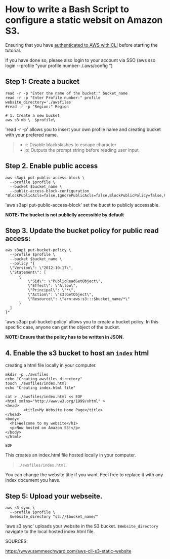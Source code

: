 # How to write a Bash Script to configure a static websit on Amazon S3.

Ensuring that you have [authenticated to AWS with CLI](https://uts-edu.atlassian.net/wiki/spaces/CET/pages/49678450/AWS+using+Session+Manager+for+SSH+PowerShell#Authenticating-to-AWS-with-CLI) before starting the tutorial.

If you have done so, please also login to your account via SSO (aws sso login --profile "your profile number-./.aws/config ")

## Step 1: Create a bucket 
```
read -r -p "Enter the name of the bucket:" bucket_name
read -r -p "Enter Profile number:" profile
website_directory='./awsfiles'
#read -r -p "Region:" Region 

# 1. Create a new bucket 
aws s3 mb \  $profile\
```

'read -r -p' allows you to insert your own profile name and creating bucket with your prefered name. 
>- r: Disable blackslashes to escape character
>- p: <prompt> Outputs the prompt string before reading user input 


## Step 2. Enable public access
```
aws s3api put-public-access-block \
  --profile $profile \
  --bucket $bucket_name \
  --public-access-block-configuration "BlockPublicAcls=false,IgnorePublicAcls=false,BlockPublicPolicy=false,RestrictPublicBuckets=false"
```
'aws s3api put-public-access-block' set the bucet to publicly accessable. 

**NOTE: The bucket is not publiclly accessible by default**

## Step 3. Update the bucket policy for public read access:
```
aws s3api put-bucket-policy \
  --profile $profile \
  --bucket $bucket_name \
  --policy "{
  \"Version\": \"2012-10-17\",
  \"Statement\": [
      {
          \"Sid\": \"PublicReadGetObject\",
          \"Effect\": \"Allow\",
          \"Principal\": \"*\",
          \"Action\": \"s3:GetObject\",
          \"Resource\": \"arn:aws:s3:::$bucket_name/*\"
      }
  ]
}"
```
'aws s3api put-bucket-policy' allows you to create a bucket policy. In this specific case, anyone can get the object of the bucket.

**NOTE: Ensure that the policy has to be written in JSON.**


## 4. Enable the s3 bucket to host an `index` html
creating a html file locally in your computer.

```
mkdir -p ./awsfiles
echo "Creating awsfiles directory"
touch ./awsfiles/index.html
echo "Creating index.html file"

cat > ./awsfiles/index.html << EOF
<html xmlns="http://www.w3.org/1999/xhtml" >
<head>
        <title>My Website Home Page</title>
</head>
<body>
  <h1>Welcome to my website</h1>
  <p>Now hosted on Amazon S3!</p>
</body>
</html>

EOF

```

This creates an index.html file hosted locally in your computer. 
>`./awsfiles/index.html`. 

You can change the website title if you want. Feel free to replace it with any index document you have. 

## Step 5: Upload your webseite.
```
aws s3 sync \
  --profile $profile \
  $website_directory "s3://$bucket_name/"
  ```
'aws s3 sync' uploads your website in the S3 bucket. `$Website_directory`  navigate to the local hosted index.html file. 


SOURCES:

https://www.sammeechward.com/aws-cli-s3-static-website
